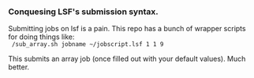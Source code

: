 ### Conquesing LSF's submission syntax.
Submitting jobs on lsf is a pain. This repo has a bunch of wrapper scripts for doing things like:  
``` /sub_array.sh jobname ~/jobscript.lsf 1 1 9```

This submits an array job (once filled out with your default values). Much better.


